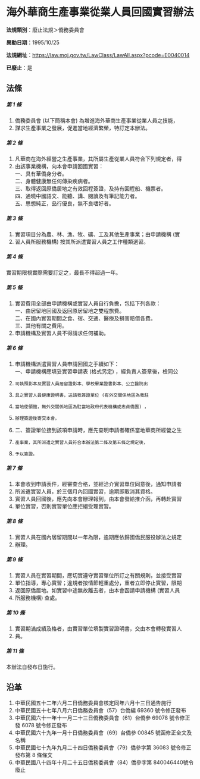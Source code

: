 # 海外華商生產事業從業人員回國實習辦法

**法規類別**：廢止法規＞僑務委員會

**異動日期**：1995/10/25  

**法規網址**：https://law.moj.gov.tw/LawClass/LawAll.aspx?pcode=E0040014

**已廢止**：是



## 法條
##### 第 1 條
1. 僑務委員會 (以下簡稱本會) 為增進海外華商生產事業從業人員之技能，
1. 謀求生產事業之發展，促進當地經濟繁榮，特訂定本辦法。

##### 第 2 條
1. 凡華商在海外經營之生產事業，其所屬生產從業人員符合下列規定者，得
1. 由該事業機構，向本會申請回國實習：  
一、具有華僑身分者。  
二、身體健康無任何傳染疾病者。  
三、取得返回原僑居地之有效回程簽證，及持有回程船、機票者。  
四、通曉中國語文、能聽、講、閱讀及有筆記能力者。  
五、思想純正，品行優良，無不良嗜好者。

##### 第 3 條
1. 實習項目分為農、林、漁、牧、礦、工及其他生產事業；由申請機構 (實
1. 習人員所服務機構) 按其所派遣實習人員之工作種類選習。

##### 第 4 條
實習期限視實際需要訂定之，最長不得超過一年。

##### 第 5 條
1. 實習費用全部由申請機構或實習人員自行負擔，包括下列各款：  
一、由居留地回國及返回原居留地之雙程旅費。  
二、在國內實習期間之食、宿、交通、醫療及損害賠償各費。  
三、其他有關之費用。
1. 申請機構及實習人員不得請求任何補助。

##### 第 6 條
1. 申請機構派遣實習人員申請回國之手續如下：  
一、申請機構應填妥實習申請表 (格式另定) ，經負責人簽章後，檢同公
1.     司執照影本及實習人員居留證影本、學校畢業證書影本、公立醫院出
1.     具之實習人員健康證明書，送請我簽證單位 (有外交關係地區為我駐
1.     當地使領館，無外交關係地區為駐當地政府代表機構或忠貞僑團) ，
1.     辦理簽證後寄交本會。
1. 二、簽證單位接到該項申請時，應先查明申請者確係當地華商所經營之生
1.     產事業，其所派遣之實習人員符合本辦法第二條及第五條之規定後，
1.     予以簽證。

##### 第 7 條
1. 本會收到申請表件，經審查合格，並經洽介實習單位同意後，通知申請者
1. 所派遣實習人員，於三個月內回國實習，逾期即取消其資格。
1. 實習人員回國後，應先向本會辦理報到，由本會發給推介函，再轉赴實習
1. 單位實習，否則實習單位應拒絕受理實習。

##### 第 8 條
1. 實習人員在國內居留期間以一年為限，逾期應依歸國僑民服役辦法之規定
1. 辦理。

##### 第 9 條
1. 實習人員在實習期間，應切實遵守實習單位所訂之有關規則，並接受實習
1. 單位指導，專心實習；違規者按情節輕重處分，重者立即停止實習，限期
1. 返回原僑居地。如實習中途無故離去者，由本會函請申請機構 (實習人員
1. 所服務機構) 查處。

##### 第 10 條
1. 實習期滿成績及格者，由實習單位填製實習證明書，交由本會轉發實習人
1. 員。

##### 第 11 條
本辦法自發布日施行。

## 沿革
1. 中華民國五十二年六月二日僑務委員會核定同年六月十三日通告施行
1. 中華民國五十七年八月六日僑務委員會（57）台僑編 69360  號令修正發布
1. 中華民國六十一年十一月二十三日僑務委員會（61）台僑參 69078  號令修正發 6078 號令修正發布
1. 中華民國六十九年一月十日僑務委員會（69）台僑參 00845  號函修正全文及名稱
1. 中華民國七十九年九月二十四日僑務委員會（79）僑參字第 36083  號令修正發布第 8  條條文
1. 中華民國八十四年十月二十五日僑務委員會（84）僑參字第 840046440號令廢止
